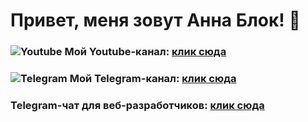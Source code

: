# Привет, меня зовут Анна Блок! 👋
### ![Youtube](https://cdn-icons-png.flaticon.com/512/3670/3670147.png) Мой Youtube-канал: [клик сюда](https://www.youtube.com/channel/UCn5wduCq2Mus0v85QZn9IaA)
### ![Telegram](https://cdn-icons-png.flaticon.com/512/2111/2111646.png) Мой Telegram-канал: [клик сюда](https://t.me/tpverstak)
### Telegram-чат для веб-разработчиков: [клик сюда](https://t.me/tpverstakchat)
